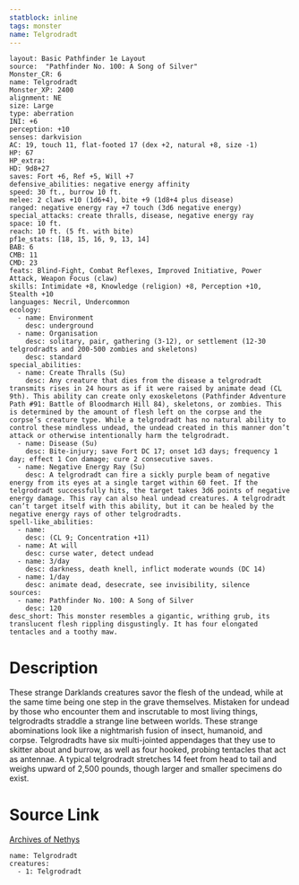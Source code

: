 ```yaml
---
statblock: inline
tags: monster
name: Telgrodradt
---
```

```statblock
layout: Basic Pathfinder 1e Layout
source:  "Pathfinder No. 100: A Song of Silver"
Monster_CR: 6
name: Telgrodradt
Monster_XP: 2400
alignment: NE
size: Large
type: aberration
INI: +6
perception: +10
senses: darkvision
AC: 19, touch 11, flat-footed 17 (dex +2, natural +8, size -1)
HP: 67
HP_extra: 
HD: 9d8+27
saves: Fort +6, Ref +5, Will +7
defensive_abilities: negative energy affinity
speed: 30 ft., burrow 10 ft.
melee: 2 claws +10 (1d6+4), bite +9 (1d8+4 plus disease)
ranged: negative energy ray +7 touch (3d6 negative energy)
special_attacks: create thralls, disease, negative energy ray
space: 10 ft.
reach: 10 ft. (5 ft. with bite)
pf1e_stats: [18, 15, 16, 9, 13, 14]
BAB: 6
CMB: 11
CMD: 23
feats: Blind-Fight, Combat Reflexes, Improved Initiative, Power Attack, Weapon Focus (claw)
skills: Intimidate +8, Knowledge (religion) +8, Perception +10, Stealth +10
languages: Necril, Undercommon
ecology:
  - name: Environment
    desc: underground
  - name: Organisation
    desc: solitary, pair, gathering (3-12), or settlement (12-30 telgrodradts and 200-500 zombies and skeletons)
    desc: standard
special_abilities:
  - name: Create Thralls (Su)
    desc: Any creature that dies from the disease a telgrodradt transmits rises in 24 hours as if it were raised by animate dead (CL 9th). This ability can create only exoskeletons (Pathfinder Adventure Path #91: Battle of Bloodmarch Hill 84), skeletons, or zombies. This is determined by the amount of flesh left on the corpse and the corpse’s creature type. While a telgrodradt has no natural ability to control these mindless undead, the undead created in this manner don’t attack or otherwise intentionally harm the telgrodradt.
  - name: Disease (Su)
    desc: Bite-injury; save Fort DC 17; onset 1d3 days; frequency 1 day; effect 1 Con damage; cure 2 consecutive saves.
  - name: Negative Energy Ray (Su)
    desc: A telgrodradt can fire a sickly purple beam of negative energy from its eyes at a single target within 60 feet. If the telgrodradt successfully hits, the target takes 3d6 points of negative energy damage. This ray can also heal undead creatures. A telgrodradt can’t target itself with this ability, but it can be healed by the negative energy rays of other telgrodradts.
spell-like_abilities:
  - name:
    desc: (CL 9; Concentration +11)
  - name: At will
    desc: curse water, detect undead
  - name: 3/day
    desc: darkness, death knell, inflict moderate wounds (DC 14)
  - name: 1/day
    desc: animate dead, desecrate, see invisibility, silence
sources:
  - name: Pathfinder No. 100: A Song of Silver
    desc: 120
desc_short: This monster resembles a gigantic, writhing grub, its translucent flesh rippling disgustingly. It has four elongated tentacles and a toothy maw.
```
# Description
These strange Darklands creatures savor the flesh of the undead, while at the same time being one step in the grave themselves. Mistaken for undead by those who encounter them and inscrutable to most living things, telgrodradts straddle a strange line between worlds. These strange abominations look like a nightmarish fusion of insect, humanoid, and corpse. Telgrodradts have six multi-jointed appendages that they use to skitter about and burrow, as well as four hooked, probing tentacles that act as antennae. A typical telgrodradt stretches 14 feet from head to tail and weighs upward of 2,500 pounds, though larger and smaller specimens do exist.
# Source Link
[Archives of Nethys](https://aonprd.com/MonsterDisplay.aspx?ItemName=Telgrodradt)
```encounter-table
name: Telgrodradt
creatures:
  - 1: Telgrodradt
```
